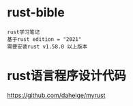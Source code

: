 # rust-bible
    rust学习笔记
    基于rust edition = "2021" 
    需要安装rust v1.58.0 以上版本

# rust语言程序设计代码

https://github.com/daheige/myrust
    
